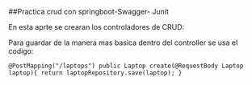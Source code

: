 ##Practica crud con springboot-Swagger- Junit

En esta aprte se crearan los controladores de CRUD:

Para guardar de la manera mas basica dentro del controller
se usa el codigo:

`@PostMapping("/laptops")
    public Laptop create(@RequestBody Laptop laptop){
    return laptopRepository.save(laptop);
}
`
